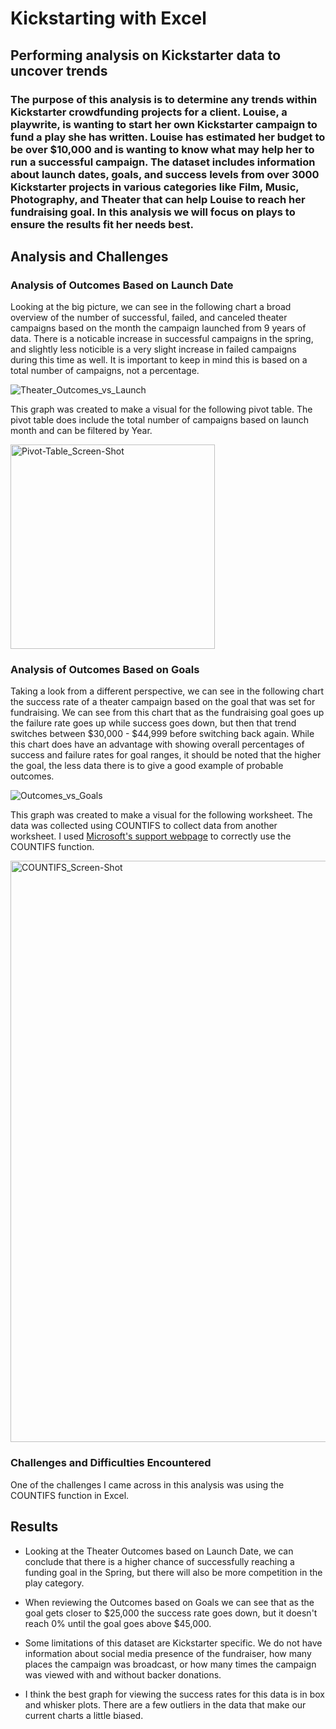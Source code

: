 # Kickstarting with Excel

## Performing analysis on Kickstarter data to uncover trends

### The purpose of this analysis is to determine any trends within Kickstarter crowdfunding projects for a client. Louise, a playwrite, is wanting to start her own Kickstarter campaign to fund a play she has written. Louise has estimated her budget to be over $10,000 and is wanting to know what may help her to run a successful campaign. The dataset includes information about launch dates, goals, and success levels from over 3000 Kickstarter projects in various categories like Film, Music, Photography, and Theater that can help Louise to reach her fundraising goal. In this analysis we will focus on plays to ensure the results fit her needs best.

## Analysis and Challenges

### Analysis of Outcomes Based on Launch Date 

Looking at the big picture, we can see in the following chart a broad overview of the number of successful, failed, and canceled theater campaigns based on the month the campaign launched from 9 years of data. There is a noticable increase in successful campaigns in the spring, and slightly less noticible is a very slight increase in failed campaigns during this time as well. It is important to keep in mind this is based on a total number of campaigns, not a percentage.

![Theater_Outcomes_vs_Launch](https://user-images.githubusercontent.com/111471057/187792962-7a224ca6-7bac-4ae8-aa2a-91390c4a8b22.png)

This graph was created to make a visual for the following pivot table. The pivot table does include the total number of campaigns based on launch month and can be filtered by Year.

<img width="327" alt="Pivot-Table_Screen-Shot" src="https://user-images.githubusercontent.com/111471057/187798874-e48ae2cc-f069-40a0-bbde-d7fa8beacce1.png">

### Analysis of Outcomes Based on Goals 

Taking a look from a different perspective, we can see in the following chart the success rate of a theater campaign based on the goal that was set for fundraising. We can see from this chart that as the fundraising goal goes up the failure rate goes up while success goes down, but then that trend switches between $30,000 - $44,999 before switching back again. While this chart does have an advantage with showing overall percentages of success and failure rates for goal ranges, it should be noted that the higher the goal, the less data there is to give a good example of probable outcomes.

![Outcomes_vs_Goals](https://user-images.githubusercontent.com/111471057/187795207-fdba7102-9326-4fa7-9d0d-9b708b106398.png)

This graph was created to make a visual for the following worksheet. The data was collected using COUNTIFS to collect data from another worksheet. I used [Microsoft's support webpage](https://support.microsoft.com/en-us/office/countifs-function-dda3dc6e-f74e-4aee-88bc-aa8c2a866842) to correctly use the COUNTIFS function.

<img width="930" alt="COUNTIFS_Screen-Shot" src="https://user-images.githubusercontent.com/111471057/187799354-f7e7682e-b70c-4540-a09c-4f3f7cfa99b7.png">


### Challenges and Difficulties Encountered 
One of the challenges I came across in this analysis was using the COUNTIFS function in Excel.

## Results

- Looking at the Theater Outcomes based on Launch Date, we can conclude that there is a higher chance of successfully reaching a funding goal in the Spring, but there will also be more competition in the play category.

- When reviewing the Outcomes based on Goals we can see that as the goal gets closer to $25,000 the success rate goes down, but it doesn't reach 0% until the goal goes above $45,000.

- Some limitations of this dataset are Kickstarter specific. We do not have information about social media presence of the fundraiser, how many places the campaign was broadcast, or how many times the campaign was viewed with and without backer donations.

- I think the best graph for viewing the success rates for this data is in box and whisker plots. There are a few outliers in the data that make our current charts a little biased. 
